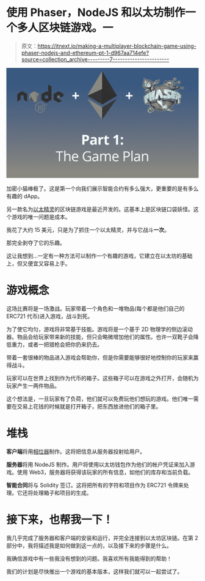 # 使用 Phaser，NodeJS 和以太坊制作一个多人区块链游戏。一

> 原文：<https://itnext.io/making-a-multiplayer-blockchain-game-using-phaser-nodejs-and-ethereum-pt-1-d967aa714efe?source=collection_archive---------7----------------------->

![](img/aa742bcacecdbecc9893c5cf8521209e.png)

加密小猫棒极了。这是第一个向我们展示智能合约有多么强大，更重要的是有多么有趣的 dApp。

另一款名为[以太精灵](https://www.etheremon.com/)的区块链游戏是最近开发的。这基本上是区块链口袋妖怪。这个游戏的唯一问题是成本。

我花了大约 15 美元，只是为了抓住一个以太精灵，并与它战斗**一次**。

那完全剥夺了它的乐趣。

这让我想到…一定有一种方法可以制作一个有趣的游戏，它建立在以太坊的基础上，但又便宜又容易上手。

# **游戏概念**

这场比赛将是一场激战。玩家带着一个角色和一堆物品(每个都是他们自己的 ERC721 代币)进入游戏，战斗到死。

为了使它均匀，游戏将非常基于技能。游戏将是一个基于 2D 物理学的侧边滚动器。物品会给玩家带来新的技能，但只会略微增加他们的属性。也许一双靴子会降低重力，或者一把猎枪会把你扔来扔去。

带着一套很棒的物品进入游戏会帮助你，但是你需要能够很好地控制你的玩家来赢得战斗。

玩家可以在世界上找到作为代币的箱子。这些箱子可以在游戏之外打开，会随机为玩家产生一两件物品。

这个想法是，一旦玩家有了负荷，他们就可以免费玩他们想玩的游戏。他们唯一需要在交易上花钱的时候就是打开箱子，把东西放进他们的箱子里。

# 堆栈

**客户端**将用[相位器](https://phaser.io/)制作。这将把信息从服务器投射给用户。

**服务器**将用 NodeJS 制作。用户将使用以太坊钱包作为他们的帐户凭证来加入游戏。使用 Web3，服务器将获得该玩家的所有信息，如他们的库存和当前负载。

**智能合同**将与 Solidity 签订。这将把所有的字符和项目作为 ERC721 令牌来处理。它还将处理箱子和项目的生成。

# 接下来，也帮我一下！

我几乎完成了服务器和客户端的安装和运行，并完全连接到以太坊区块链。在第 2 部分中，我将描述我是如何做到这一点的，以及接下来的步骤是什么。

我确信游戏中有一些我没有想到的问题。我喜欢所有我能得到的帮助！

我们的计划是尽快推出一个游戏的基本版本，这样我们就可以一起尝试了。